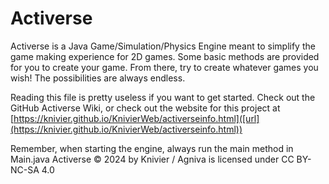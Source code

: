 # Activerse

Activerse is a Java Game/Simulation/Physics Engine meant to simplify the game making experience for 2D games. Some basic
methods are provided for you to create your game. From there, try to create whatever games you wish! The possibilities
are always endless.

Reading this file is pretty useless if you want to get started. Check out the GitHub Activerse Wiki, or check out the
website for this project
at [https://knivier.github.io/KnivierWeb/activerseinfo.html]([url](https://knivier.github.io/KnivierWeb/activerseinfo.html))

Remember, when starting the engine, always run the main method in Main.java
Activerse © 2024 by Knivier / Agniva is licensed under CC BY-NC-SA 4.0 
